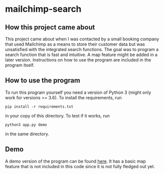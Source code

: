 # mailchimp-search

## How this project came about

This project came about when I was contacted by a small booking company that used Mailchimp as a means to store their customer data but was unsatisfied with the integrated search functions.
The goal was to program a search function that is fast and intuitive. A map feature might be added in a later version.
Instructions on how to use the program are included in the program itself.

## How to use the program

To run this program yourself you need a version of Python 3 (might only work for versions >= 3.6). To install the requirements, run
```
pip install -r requirements.txt
```
in your copy of this directory. To test if it works, run
```
python3 app.py demo
```
in the same directory.

## Demo

A demo version of the program can be found [here](http://ec2-18-185-83-45.eu-central-1.compute.amazonaws.com/).
It has a basic map feature that is not included in this code since it is not fully fledged out yet.
